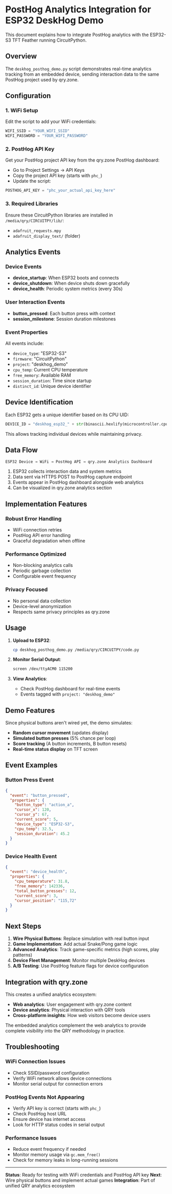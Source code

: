 # PostHog Analytics Integration for ESP32 DeskHog Demo

This document explains how to integrate PostHog analytics with the ESP32-S3 TFT Feather running CircuitPython.

## Overview

The `deskhog_posthog_demo.py` script demonstrates real-time analytics tracking from an embedded device, sending interaction data to the same PostHog project used by qry.zone.

## Configuration

### 1. WiFi Setup
Edit the script to add your WiFi credentials:
```python
WIFI_SSID = "YOUR_WIFI_SSID"
WIFI_PASSWORD = "YOUR_WIFI_PASSWORD"
```

### 2. PostHog API Key
Get your PostHog project API key from the qry.zone PostHog dashboard:
- Go to Project Settings → API Keys
- Copy the project API key (starts with `phc_`)
- Update the script:
```python
POSTHOG_API_KEY = "phc_your_actual_api_key_here"
```

### 3. Required Libraries
Ensure these CircuitPython libraries are installed in `/media/qry/CIRCUITPY/lib/`:
- `adafruit_requests.mpy`
- `adafruit_display_text/` (folder)

## Analytics Events

### Device Events
- **device_startup**: When ESP32 boots and connects
- **device_shutdown**: When device shuts down gracefully
- **device_health**: Periodic system metrics (every 30s)

### User Interaction Events
- **button_pressed**: Each button press with context
- **session_milestone**: Session duration milestones

### Event Properties
All events include:
- `device_type`: "ESP32-S3"
- `firmware`: "CircuitPython" 
- `project`: "deskhog_demo"
- `cpu_temp`: Current CPU temperature
- `free_memory`: Available RAM
- `session_duration`: Time since startup
- `distinct_id`: Unique device identifier

## Device Identification

Each ESP32 gets a unique identifier based on its CPU UID:
```python
DEVICE_ID = "deskhog_esp32_" + str(binascii.hexlify(microcontroller.cpu.uid))[:8]
```

This allows tracking individual devices while maintaining privacy.

## Data Flow

```
ESP32 Device → WiFi → PostHog API → qry.zone Analytics Dashboard
```

1. ESP32 collects interaction data and system metrics
2. Data sent via HTTPS POST to PostHog capture endpoint
3. Events appear in PostHog dashboard alongside web analytics
4. Can be visualized in qry.zone analytics section

## Implementation Features

### Robust Error Handling
- WiFi connection retries
- PostHog API error handling
- Graceful degradation when offline

### Performance Optimized
- Non-blocking analytics calls
- Periodic garbage collection
- Configurable event frequency

### Privacy Focused
- No personal data collection
- Device-level anonymization
- Respects same privacy principles as qry.zone

## Usage

1. **Upload to ESP32**:
   ```bash
   cp deskhog_posthog_demo.py /media/qry/CIRCUITPY/code.py
   ```

2. **Monitor Serial Output**:
   ```bash
   screen /dev/ttyACM0 115200
   ```

3. **View Analytics**:
   - Check PostHog dashboard for real-time events
   - Events tagged with `project: "deskhog_demo"`

## Demo Features

Since physical buttons aren't wired yet, the demo simulates:
- **Random cursor movement** (updates display)
- **Simulated button presses** (5% chance per loop)
- **Score tracking** (A button increments, B button resets)
- **Real-time status display** on TFT screen

## Event Examples

### Button Press Event
```json
{
  "event": "button_pressed",
  "properties": {
    "button_type": "action_a",
    "cursor_x": 120,
    "cursor_y": 67,
    "current_score": 5,
    "device_type": "ESP32-S3",
    "cpu_temp": 32.5,
    "session_duration": 45.2
  }
}
```

### Device Health Event
```json
{
  "event": "device_health", 
  "properties": {
    "cpu_temperature": 31.8,
    "free_memory": 142336,
    "total_button_presses": 12,
    "current_score": 3,
    "cursor_position": "115,72"
  }
}
```

## Next Steps

1. **Wire Physical Buttons**: Replace simulation with real button input
2. **Game Implementation**: Add actual Snake/Pong game logic
3. **Advanced Analytics**: Track game-specific metrics (high scores, play patterns)
4. **Device Fleet Management**: Monitor multiple DeskHog devices
5. **A/B Testing**: Use PostHog feature flags for device configuration

## Integration with qry.zone

This creates a unified analytics ecosystem:
- **Web analytics**: User engagement with qry.zone content
- **Device analytics**: Physical interaction with QRY tools
- **Cross-platform insights**: How web visitors become device users

The embedded analytics complement the web analytics to provide complete visibility into the QRY methodology in practice.

## Troubleshooting

### WiFi Connection Issues
- Check SSID/password configuration
- Verify WiFi network allows device connections
- Monitor serial output for connection errors

### PostHog Events Not Appearing
- Verify API key is correct (starts with `phc_`)
- Check PostHog host URL
- Ensure device has internet access
- Look for HTTP status codes in serial output

### Performance Issues
- Reduce event frequency if needed
- Monitor memory usage via `gc.mem_free()`
- Check for memory leaks in long-running sessions

---

**Status**: Ready for testing with WiFi credentials and PostHog API key
**Next**: Wire physical buttons and implement actual games
**Integration**: Part of unified QRY analytics ecosystem